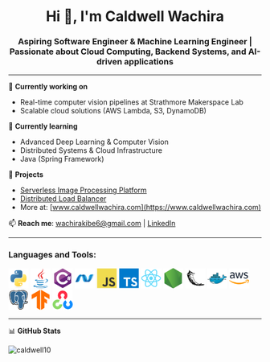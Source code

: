 <h1 align="center">Hi 👋, I'm Caldwell Wachira</h1>
<h3 align="center">Aspiring Software Engineer & Machine Learning Engineer | Passionate about Cloud Computing, Backend Systems, and AI-driven applications</h3>

---

🔭 **Currently working on**  
- Real-time computer vision pipelines at Strathmore Makerspace Lab  
- Scalable cloud solutions (AWS Lambda, S3, DynamoDB)  

🌱 **Currently learning**  
- Advanced Deep Learning & Computer Vision  
- Distributed Systems & Cloud Infrastructure  
- Java (Spring Framework)  

📂 **Projects**  
- [Serverless Image Processing Platform](your-link)  
- [Distributed Load Balancer](your-link)  
- More at: [www.caldwellwachira.com](https://www.caldwellwachira.com)  

📫 **Reach me**: wachirakibe6@gmail.com | [LinkedIn](https://linkedin.com/in/caldwell-wachira)  

---

<h3 align="left">Languages and Tools:</h3>
<p align="left">
  <img src="https://raw.githubusercontent.com/devicons/devicon/master/icons/python/python-original.svg" width="40" height="40"/>
  <img src="https://raw.githubusercontent.com/devicons/devicon/master/icons/java/java-original.svg" width="40" height="40"/>
  <img src="https://raw.githubusercontent.com/devicons/devicon/master/icons/csharp/csharp-original.svg" width="40" height="40"/>
  <img src="https://raw.githubusercontent.com/devicons/devicon/master/icons/dot-net/dot-net-original.svg" width="40" height="40"/>
  <img src="https://raw.githubusercontent.com/devicons/devicon/master/icons/javascript/javascript-original.svg" width="40" height="40"/>
  <img src="https://raw.githubusercontent.com/devicons/devicon/master/icons/typescript/typescript-original.svg" width="40" height="40"/>
  <img src="https://raw.githubusercontent.com/devicons/devicon/master/icons/react/react-original.svg" width="40" height="40"/>
  <img src="https://raw.githubusercontent.com/devicons/devicon/master/icons/nodejs/nodejs-original.svg" width="40" height="40"/>
  <img src="https://raw.githubusercontent.com/devicons/devicon/master/icons/flask/flask-original.svg" width="40" height="40"/>
  <img src="https://raw.githubusercontent.com/devicons/devicon/master/icons/docker/docker-original.svg" width="40" height="40"/>
  <img src="https://raw.githubusercontent.com/devicons/devicon/master/icons/amazonwebservices/amazonwebservices-original.svg" width="40" height="40"/>
  <img src="https://raw.githubusercontent.com/devicons/devicon/master/icons/postgresql/postgresql-original.svg" width="40" height="40"/>
  <img src="https://raw.githubusercontent.com/devicons/devicon/master/icons/tensorflow/tensorflow-original.svg" width="40" height="40"/>
  <img src="https://raw.githubusercontent.com/devicons/devicon/master/icons/opencv/opencv-original.svg" width="40" height="40"/>
</p>

---

📊 **GitHub Stats**  

<p>
  <img align="center" src="https://github-readme-stats.vercel.app/api?username=caldwell10&show_icons=true&locale=en" alt="caldwell10" />
</p>
